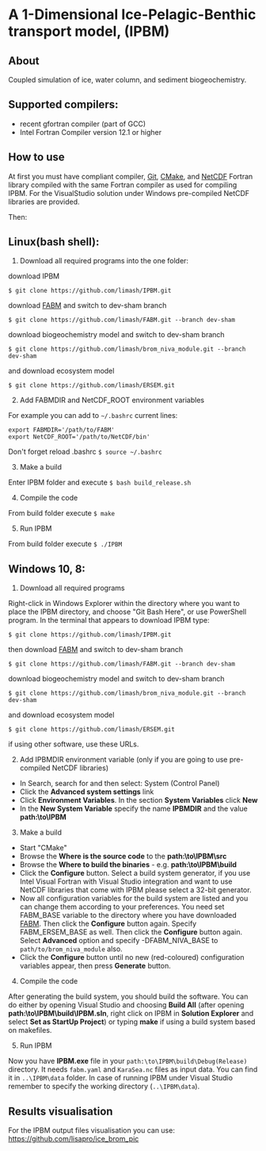 # A 1-Dimensional Ice-Pelagic-Benthic transport model, (IPBM)
## About
Coupled simulation of ice, water column, and sediment biogeochemistry.

## Supported compilers:
* recent gfortran compiler (part of GCC)
* Intel Fortran Compiler version 12.1 or higher

## How to use
At first you must have compliant compiler, [Git], [CMake], and [NetCDF] Fortran library compiled with the same Fortran compiler as used for compiling IPBM. For the VisualStudio solution under Windows pre-compiled NetCDF libraries are provided.

Then:

## Linux(bash shell):
1. Download all required programs into the one folder:

  download IPBM

  `$ git clone https://github.com/limash/IPBM.git`
   
  download [FABM] and switch to dev-sham branch

  `$ git clone https://github.com/limash/FABM.git --branch dev-sham`
  
  download biogeochemistry model and switch to dev-sham branch
  
  `$ git clone https://github.com/limash/brom_niva_module.git --branch dev-sham`

  and download ecosystem model

  `$ git clone https://github.com/limash/ERSEM.git`

2. Add FABMDIR and NetCDF_ROOT environment variables

  For example you can add to `~/.bashrc` current lines:

  ```
  export FABMDIR='/path/to/FABM'
  export NetCDF_ROOT='/path/to/NetCDF/bin'
  ```
  
  Don't forget reload .bashrc `$ source ~/.bashrc`

3. Make a build 

  Enter IPBM folder and execute `$ bash build_release.sh`

4. Compile the code

  From build folder execute `$ make`

5. Run IPBM

  From build folder execute `$ ./IPBM`

## Windows 10, 8:

1. Download all required programs 

  Right-click in Windows Explorer within the directory where you want to place the IPBM directory, and choose "Git Bash Here", or use PowerShell program. In the terminal that appears to download IPBM type:

  `$ git clone https://github.com/limash/IPBM.git`
   
  then download [FABM] and switch to dev-sham branch

  `$ git clone https://github.com/limash/FABM.git --branch dev-sham`
  
  download biogeochemistry model and switch to dev-sham branch
  
  `$ git clone https://github.com/limash/brom_niva_module.git --branch dev-sham`

  and download ecosystem model

  `$ git clone https://github.com/limash/ERSEM.git`

  if using other software, use these URLs.
  
2. Add IPBMDIR environment variable (only if you are going to use pre-compiled NetCDF libraries)

  * In Search, search for and then select: System (Control Panel)
  * Click the **Advanced system settings** link
  * Click **Environment Variables**. In the section **System Variables** click **New**
  * In the **New System Variable** specify the name **IPBMDIR** and the value **path:\to\IPBM**

3. Make a build

  * Start "CMake"
  * Browse the **Where is the source code** to the **path:\to\IPBM\src**
  * Browse the **Where to build the binaries** - e.g. **path:\to\IPBM\build**
  * Click the **Configure** button. Select a build system generator, if you use Intel Visual Fortran with Visual Studio integration and want to use NetCDF libraries that come with IPBM please select a 32-bit generator.
  * Now all configuration variables for the build system are listed and you can change them according to your preferences. You need set FABM_BASE variable to the directory where you have downloaded [FABM]. Then click the **Configure** button again. Specify FABM_ERSEM_BASE as well. Then click the **Configure** button again. Select **Advanced** option and specify -DFABM_NIVA_BASE to `path/to/brom_niva_module` also.
  * Click the **Configure** button until no new (red-coloured) configuration variables appear, then press **Generate** button.

4. Compile the code

  After generating the build system, you should build the software. You can do either by opening Visual Studio and choosing **Build All** (after opening **path:\to\IPBM\build\IPBM.sln**, right click on IPBM in **Solution Explorer** and select **Set as StartUp Project**) or typing **make** if using a build system based on makefiles.

5. Run IPBM

  Now you have **IPBM.exe** file in your `path:\to\IPBM\build\Debug(Release)` directory. It needs `fabm.yaml` and `KaraSea.nc` files as input data. You can find it in `..\IPBM\data` folder. In case of running IPBM under Visual Studio remember to specify the working directory (`..\IPBM\data`).

## Results visualisation

For the IPBM output files visualisation you can use: https://github.com/lisapro/ice_brom_pic

[Git]:https://git-scm.com/downloads
[FABM]:http://fabm.net
[CMake]:https://cmake.org/
[NetCDF]:http://www.unidata.ucar.edu/software/netcdf/docs/getting_and_building_netcdf.html
